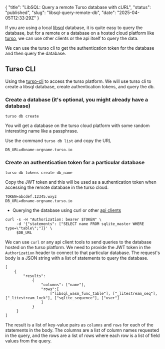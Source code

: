 {
  "title": "LibSQL: Query a remote Turso database with cURL",
  "status": "published",
  "slug": "libsql-query-remote-db",
  "date": "2025-04-05T12:33:29Z"
}

<p>If you are using a local <a href="https://turso.tech/libsql">libsql</a> database, it is quite easy to query the database, but for a remote or a database on a hosted cloud platform like <a href="https://turso.tech/">turso</a>, we can use other clients or the api itself to query the data.</p>
<p>We can use the turso cli to get the authentication token for the database and then query the database.</p>
<h2>Turso CLI</h2>
<p>Using the <a href="https://docs.turso.tech/reference/turso-cli">turso-cli</a> to access the turso platform. We will use turso cli to create a libsql database, create authentication tokens, and query the db.</p>
<h3>Create a database (it's optional, you might already have a database)</h3>
<pre><code class="language-bash">turso db create
</code></pre>
<p>You will get a database on the turso cloud platform with some random interesting name like a passphrase.</p>
<p>Use the command <code>turso db list</code> and copy the URL</p>
<pre><code class="language-graphql">DB_URL=dbname-orgname.turso.io
</code></pre>
<h3>Create an authentication token for a particular database</h3>
<pre><code class="language-bash">turso db tokens create db_name
</code></pre>
<p>Copy the JWT token and this will be used as a authentication token when accessing the remote database in the turso cloud.</p>
<pre><code class="language-bash">TOKEN=abcdef.12345.wxyz
DB_URL=dbname-orgname.turso.io
</code></pre>
<ul>
<li>Querying the database using curl or other <a href="https://docs.turso.tech/libsql/client-access">api clients</a></li>
</ul>
<pre><code class="language-bash">curl -s -H &quot;Authorization: bearer $TOKEN&quot; \
     -d '{&quot;statements&quot;: [&quot;SELECT name FROM sqlite_master WHERE type=\&quot;table\&quot;;&quot;]}' \
     $DB_URL
</code></pre>
<p>We can use <code>curl</code> or any api client tools to send queries to the database hosted on the turso platform. We need to provide the JWT token in the <code>Authorization</code> header to connect to that particular database. The request's body is a JSON string with a list of statements to query the database.</p>
<pre><code class="language-graphql">[
    {
        &quot;results&quot;:
            {
                &quot;columns&quot;: [&quot;name&quot;],
                &quot;rows&quot;:[
                    [&quot;libsql_wasm_func_table&quot;], [&quot;_litestream_seq&quot;], [&quot;_litestream_lock&quot;], [&quot;sqlite_sequence&quot;], [&quot;user&quot;]
                ]
            }
     }
]
</code></pre>
<p>The result is a list of key-value pairs as <code>columns</code> and <code>rows</code> for each of the statements in the body. The columns are a list of column names requested in the query, and the rows are a list of rows where each row is a list of field values from the query.</p>
